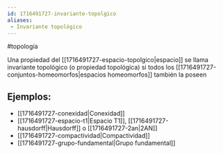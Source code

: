 ```yaml
---
id: 1716491727-invariante-topolgico
aliases:
 - Invariante topológico
---
```


#topología 

Una propiedad del [[1716491727-espacio-topolgico|espacio]] se llama invariante topológico (o propiedad topológica) si todos los [[1716491727-conjuntos-homeomorfos|espacios homeomorfos]] también la poseen

## Ejemplos:

- [[1716491727-conexidad|Conexidad]]
- [[1716491727-espacio-t1|Espacio T1]], [[1716491727-hausdorff|Hausdorff]] o [[1716491727-2an|2AN]]
- [[1716491727-compactividad|Compactividad]]
- [[1716491727-grupo-fundamental|Grupo fundamental]]